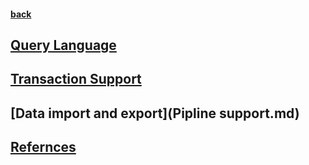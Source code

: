 #### [back](../Mongo_Main.md)


## [Query Language](commands.md)

## [Transaction Support](transaction_support.md)

## [Data import and export](Pipline support.md)

## [Refernces](refernces.md)